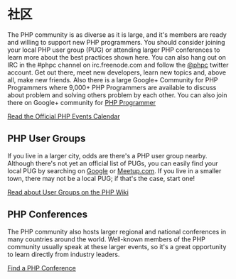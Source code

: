 # 社区

The PHP community is as diverse as it is large, and it's members are ready and willing to support new PHP programmers. You should consider joining your local PHP user group (PUG) or attending larger PHP conferences to learn more about the best practices shown here. You can also hang out on IRC in the #phpc channel on irc.freenode.com and follow the [@phpc][phpc-twitter] twitter account. Get out there, meet new developers, learn new topics and, above all, make new friends. Also there is a large Google+ Community for PHP Programmers where 9,000+ PHP Programmers are available to discuss about problem and solving others problem by each other. You can also join there on Google+ community for [PHP Programmer][php-programmers-gplus]

[Read the Official PHP Events Calendar][php-calendar]

## PHP User Groups

If you live in a larger city, odds are there's a PHP user group nearby. Although there's not yet an official list of PUGs, you can easily find your local PUG by searching on [Google][google] or [Meetup.com][meetup]. If you live in a smaller town, there may not be a local PUG; if that's the case, start one!

[Read about User Groups on the PHP Wiki][php-wiki]

## PHP Conferences

The PHP community also hosts larger regional and national conferences in many countries around the world. Well-known members of the PHP community usually speak at these larger events, so it's a great opportunity to learn directly from industry leaders.

[Find a PHP Conference][php-conf]

[php-calendar]: http://www.php.net/cal.php
[google]: https://www.google.com/search?q=php+user+group+near+me
[meetup]: http://www.meetup.com/find/
[php-wiki]: https://wiki.php.net/usergroups
[php-conf]: http://php.net/conferences/index.php
[phpc-twitter]: https://twitter.com/phpc
[php-programmers-gplus]: https://plus.google.com/u/0/communities/104245651975268426012
